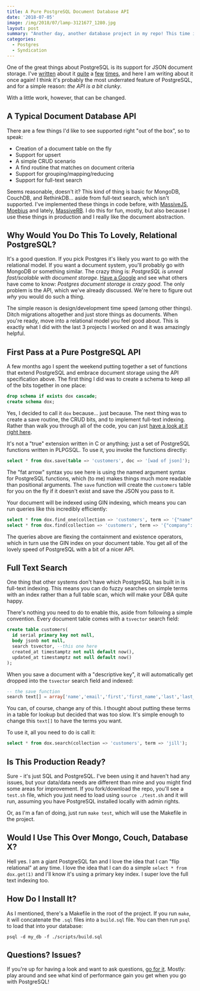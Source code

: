 ```yaml
---
title: A Pure PostgreSQL Document Database API
date: '2018-07-05'
image: /img/2018/07/lamp-3121677_1280.jpg
layout: post
summary: "Another day, another database project in my repo! This time it's a pure PostgreSQL JSONB document storage API that you can drop in and get going with right away!"
categories:
  - Postgres
  - Syndication
---
```


One of the great things about PostgreSQL is its support for JSON document storage. I've [written](/2016/02/26/jsonb-and-postgresql/) about it [quite](/2015/08/19/designing-a-postgresql-document-api/) a [few](/2015/08/21/postgresql-document-api-part-2-full-text-search-and-bulk-save/) [times](/2015/08/24/postgresql-document-api-part-3-finding-things/), and here I am writing about it once again! I think it's probably the most underrated feature of PostgreSQL, and for a simple reason: _the API is a bit clunky_.

With a little work, however, that can be changed.

## A Typical Document Database API

There are a few things I'd like to see supported right "out of the box", so to speak:

- Creation of a document table on the fly
- Support for upsert
- A simple CRUD scenario
- A find routine that matches on document criteria
- Support for grouping/mapping/reducing
- Support for full-text search

Seems reasonable, doesn't it? This kind of thing is basic for MongoDB, CouchDB, and RethinkDB... aside from full-text search, which isn't supported. I've implemented these things in code before, with [MassiveJS](https://github.com/dmfay/massive-js), [Moebius](https://github.com/robconery/moebius) and lately, [MassiveRB](https://github.com/robconery/massive-rb). I do this for fun, mostly, but also because I use these things in production and I really like the document abstraction.

## Why Would You Do This To Lovely, Relational PostgreSQL?

It's a good question. If you pick Postgres it's likely you want to go with the relational model. If you want a document system, you'll probably go with MongoDB or something similar. The crazy thing is: _PostgreSQL is unreal fast/scalable with document storage_. [Have a Google](https://www.google.com/search?q=postgres+jsonb+vs+mongodb&oq=postgres+jsonb+vs+mongodb) and see what others have come to know: _Postgres document storage is crazy good_. The only problem is the API, which we've already discussed. We're here to figure out _why_ you would do such a thing.

The simple reason is design/development time speed (among other things). Ditch migrations altogether and just store things as documents. When you're ready, move into a relational model you feel good about. This is exactly what I did with the last 3 projects I worked on and it was amazingly helpful.

## First Pass at a Pure PostgreSQL API

A few months ago I spent the weekend putting together a set of functions that extend PostgreSQL and embrace document storage using the API specification above. The first thing I did was to create a schema to keep all of the bits together in one place:

```sql
drop schema if exists dox cascade;
create schema dox;
```

Yes, I decided to call it `dox` because... just because. The next thing was to create a save routine, the CRUD bits, and to implement full-text indexing. Rather than walk you through all of the code, you can just [have a look at it right here](https://github.com/robconery/dox).

It's not a "true" extension written in C or anything; just a set of PostgreSQL functions written in PLPGSQL. To use it, you invoke the functions directly:

```sql
select * from dox.save(table => 'customers', doc => '[wad of json]');
```

The "fat arrow" syntax you see here is using the named argument syntax for PostgreSQL functions, which (to me) makes things much more readable than positional arguments. The `save` function will create the `customers` table for you on the fly if it doesn't exist and save the JSON you pass to it.

Your document will be indexed using GIN indexing, which means you can run queries like this incredibly efficiently:

```sql
select * from dox.find_one(collection => 'customers', term => '{"name": "Jill"}');
select * from dox.find(collection => 'customers', term => '{"company": "Red:4"}');
```

The queries above are flexing the containment and existence operators, which in turn use the GIN index on your document table. You get all of the lovely speed of PostgreSQL with a bit of a nicer API.

## Full Text Search

One thing that other systems don't have which PostgreSQL has built in is full-text indexing. This means you can do fuzzy searches on simple terms with an index rather than a full table scan, which will make your DBA quite happy.

There's nothing you need to do to enable this, aside from following a simple convention. Every document table comes with a `tsvector` search field:

```sql
create table customers(
  id serial primary key not null,
  body jsonb not null,
  search tsvector, --this one here
  created_at timestamptz not null default now(),
  updated_at timestamptz not null default now()
);
```

When you save a document with a "descriptive key", it will automatically get dropped into the `tsvector` search field and indexed:

```sql
-- the save function
search text[] = array['name','email','first','first_name','last','last_name','description','title','city','state','address','street', 'company']
```

You can, of course, change any of this. I thought about putting these terms in a table for lookup but decided that was too slow. It's simple enough to change this `text[]` to have the terms you want.

To use it, all you need to do is call it:

```sql
select * from dox.search(collection => 'customers', term => 'jill');
```

## Is This Production Ready?

Sure - it's just SQL and PostgreSQL. I've been using it and haven't had any issues, but your data/data needs are different than mine and you might find some areas for improvement. If you fork/download the repo, you'll see a `test.sh` file, which you just need to load using `source ./test.sh` and it will run, assuming you have PostgreSQL installed locally with admin rights.

Or, as I'm a fan of doing, just run `make test`, which will use the Makefile in the project.

## Would I Use This Over Mongo, Couch, Database X?

Hell yes. I am a giant PostgreSQL fan and I love the idea that I can "flip relational" at any time. I love the idea that I can do a simple `select * from dox.get(1)` and I'll know it's using a primary key index. I super love the full text indexing too.

## How Do I Install It?

As I mentioned, there's a Makefile in the root of the project. If you run `make`, it will concatenate the `.sql` files into a `build.sql` file. You can then run `psql` to load that into your database:

```
psql -d my_db -f ./scripts/build.sql
```

## Questions? Issues?

If you're up for having a look and want to ask questions, [go for it](https://github.com/robconery/dox/issues). Mostly: play around and see what kind of performance gain you get when you go with PostgreSQL!

